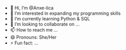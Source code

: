 - 👋 Hi, I’m @Anxe-lica
- 👀 I’m interested in expanding my programming skills
- 🌱 I’m currently learning Python & SQL
- 💞️ I’m looking to collaborate on ...
- 📫 How to reach me ...
- 😄 Pronouns: She/Her
- ⚡ Fun fact: ...

<!---
Anxe-lica/Anxe-lica is a ✨ special ✨ repository because its `README.md` (this file) appears on your GitHub profile.
You can click the Preview link to take a look at your changes.
--->
